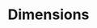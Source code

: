---
bigquery: https://console.cloud.google.com/bigquery?p=covid-19-dimensions-ai&page=table&d=data&t=publications
contributors: Digital Science, https://www.digital-science.com/
cost: Free for personal, non-commercial use.
description: Dimensions contains more than 100 million publications, ranging from
  articles published in scholarly journals, books and book chapters, to preprints
  and conference proceedings. All publications are contextualized with linked data
  sets, funding, publications, patents, clinical trials, and policy documents. You
  can also view associated categories, funders, institutions, and researcher profiles.
documentation: https://docs.dimensions.ai/bigquery/index.html
last_edit: 04/05/2022, 17:33:51
location: https://www.dimensions.ai/products/free/
maintained_by: Digital Science, https://www.digital-science.com/
schema_fields:
- funding_jpy
- original_assignee
- clinical_trial_ids
- journal
- resulting_publication_ids
- parent_id
- ipcr
- legal_events
- end_year
- funder_org_cities
- pmcid
- original_assignee_orgs
- book_series_title
- registry
- granted_year
- granted_date
- arxiv_id
- resulting_publication_doi
- category_sdg
- cited_by_ids
- associated_publication_arxiv_id
- category_hra
- id
- created_date
- research_org_countries
- current_assignee
- status
- publisher
- start_date
- expiration_date
- funder_countries
- priority_year
- funding_aud
- publication_ids
- categories
- gender
- doi
- research_org_state_codes
- research_org_city_names
- editors
- research_orgs
- mesh_terms
- research_org_state_names
- pmid
- funding_eur
- filing_status
- funding_amount
- date_print
- legal_status
- relationships
- patent_ids
- links
- citation_string
- repository_id
- type
- funder_org_acronyms
- altmetrics
- researcher_ids
- acronym
- aliases
- address
- subtitles
- associated_publication_doi
- acknowledgements
- funder_org_countries
- types
- citations_count
- original_title
- associated_grant_ids
- phase
- mesh_headings
- title
- brief_title
- research_org_cities
- volume
- journal_lists
- assignee_orgs
- proceedings_title
- conference
- research_org_country_names
- funding_currency
- funding_chf
- name
- cpc
- investigators
- source_id
- category_hrcs_rac
- publication_date
- metrics
- embargo_date
- year
- original_abstract
- foa_number
- current_assignee_countries
- family_members_ids
- funding_gbp
- authors
- associated_publication_id
- category_uoa
- citations
- pages
- grant_number
- assignee_countries
- inventor_names
- original_assignee_countries
- established
- linkout
- family_count
- end_date
- category_icrp_cso
- filing_date
- issue
- open_access_categories_v2
- category_for
- email_address
- wikipedia_url
- abstract
- funding_cad
- supporting_grant_ids
- funding_cny
- interventions
- expiration_year
- start_year
- application_number
- category_rcdc
- date_normal
- funder_orgs
- priority_date
- current_assignee_orgs
- description
- jurisdiction
- funding_nzd
- date
- category_bra
- funder_org
- active_years
- funding_details
- associated_publication_pmid
- labels
- external_ids
- eisbn
- repository_url
- date_modified
- reference_ids
- category_hrcs_hc
- concepts
- category_icrp_ct
- license
- family_id
- filing_year
- kind
- acronyms
- funding_usd
- organisation_details
- book_title
- isbn
- language
- date_inserted
- publication_year
- funder_org_state_codes
- conditions
- date_online
- open_access_categories
- repository_name
- date_imported_gbq
shortname: dimensions
tags:
- scholarly literature
- patents
- funding
- clinical trials
- academic profiles
terms_of_use: 'Use of both the Dimensions COVID-19 dataset and full Dimensions dataset
  are subject to the Dimensions Terms of use: https://www.dimensions.ai/policies-terms-legal '
title: Dimensions
uuid: dcff88bd-fe6b-4fdb-8159-809bf9d7bc1c
---